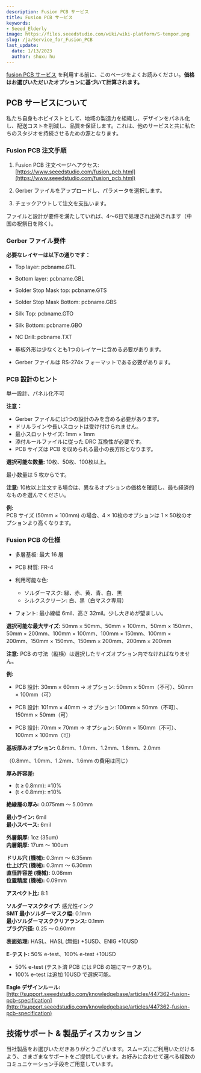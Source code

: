 ```yaml
---
description: Fusion PCB サービス
title: Fusion PCB サービス
keywords:
- Seeed_Elderly
image: https://files.seeedstudio.com/wiki/wiki-platform/S-tempor.png
slug: /ja/Service_for_Fusion_PCB
last_update:
  date: 1/13/2023
  author: shuxu hu
---
```


[fusion PCB サービス](https://www.seeedstudio.com/fusion_pcb.html) を利用する前に、このページをよくお読みください。**価格はお選びいただいたオプションに基づいて計算されます。**

## PCB サービスについて

私たち自身もホビイストとして、地域の製造力を組織し、デザインをパネル化し、配送コストを削減し、品質を保証します。これは、他のサービスと共に私たちのスタジオを持続させるための源となります。

### Fusion PCB 注文手順

1. Fusion PCB 注文ページへアクセス: [https://www.seeedstudio.com/fusion_pcb.html](https://www.seeedstudio.com/fusion_pcb.html)  

2. Gerber ファイルをアップロードし、パラメータを選択します。  

3. チェックアウトして注文を支払います。  

ファイルと設計が要件を満たしていれば、4～6日で処理され出荷されます（中国の祝祭日を除く）。

### Gerber ファイル要件

**必要なレイヤーは以下の通りです：**

- Top layer: pcbname.GTL  
- Bottom layer: pcbname.GBL  
- Solder Stop Mask top: pcbname.GTS  
- Solder Stop Mask Bottom: pcbname.GBS  
- Silk Top: pcbname.GTO  
- Silk Bottom: pcbname.GBO  
- NC Drill: pcbname.TXT  
- 基板外形は少なくとも1つのレイヤーに含める必要があります。  

- Gerber ファイルは RS-274x フォーマットである必要があります。  

### PCB 設計のヒント

単一設計、パネル化不可

**注意：**

- Gerber ファイルには1つの設計のみを含める必要があります。  
- ドリルラインや長いスロットは受け付けられません。  
- 最小スロットサイズ: 1mm × 1mm  
- 添付ルールファイルに従った DRC 互換性が必要です。  
- PCB サイズは PCB を収められる最小の長方形となります。  

**選択可能な数量:** 10枚、50枚、100枚以上。  

最小数量は 5 枚からです。  

**注意:** 10枚以上注文する場合は、異なるオプションの価格を確認し、最も経済的なものを選んでください。  

**例:**  
PCB サイズ (50mm × 100mm) の場合、4 × 10枚のオプションは 1 × 50枚のオプションより高くなります。 

### Fusion PCB の仕様

- 多層基板: 最大 16 層

- PCB 材質: FR-4  

- 利用可能な色:  
  - ソルダーマスク: 緑、赤、黄、青、白、黒
  - シルクスクリーン: 白、黒（白マスク専用）

- フォント: 最小線幅 6mil、高さ 32mil。少し大きめが望ましい。

**選択可能な最大サイズ:** 50mm × 50mm、50mm × 100mm、50mm × 150mm、50mm × 200mm、100mm × 100mm、100mm × 150mm、100mm × 200mm、150mm × 150mm、150mm × 200mm、200mm × 200mm  

**注意:** PCB の寸法（縦横）は選択したサイズオプション内でなければなりません。  

**例:**  

- PCB 設計: 30mm × 60mm → オプション: 50mm × 50mm（不可）、50mm × 100mm（可）  

- PCB 設計: 101mm × 40mm → オプション: 100mm × 50mm（不可）、150mm × 50mm（可）  

- PCB 設計: 70mm × 70mm → オプション: 50mm × 150mm（不可）、100mm × 100mm（可）  

**基板厚みオプション:** 0.8mm、1.0mm、1.2mm、1.6mm、2.0mm  

（0.8mm、1.0mm、1.2mm、1.6mm の費用は同じ）  

**厚み許容差:**  

- (t ≥ 0.8mm): ±10%  
- (t < 0.8mm): ±10%  

**絶縁層の厚み:** 0.075mm ～ 5.00mm  

**最小ライン:** 6mil  
**最小スペース:** 6mil  

**外層銅厚:** 1oz (35um)  
**内層銅厚:** 17um ～ 100um  

**ドリル穴 (機械):** 0.3mm ～ 6.35mm  
**仕上げ穴 (機械):** 0.3mm ～ 6.30mm  
**直径許容差 (機械):** 0.08mm  
**位置精度 (機械):** 0.09mm  

**アスペクト比:** 8:1  

**ソルダーマスクタイプ:** 感光性インク  
**SMT 最小ソルダーマスク幅:** 0.1mm  
**最小ソルダーマスククリアランス:** 0.1mm  
**プラグ穴径:** 0.25 ～ 0.60mm  

**表面処理:** HASL、HASL (無鉛) +5USD、ENIG +10USD  

**E-テスト:** 50% e-test、100% e-test +10USD  

- 50% e-test (テスト済 PCB には PCB の端にマークあり)。  
- 100% e-test は追加 10USD で選択可能。  

**Eagle デザインルール:** [http://support.seeedstudio.com/knowledgebase/articles/447362-fusion-pcb-specification](http://support.seeedstudio.com/knowledgebase/articles/447362-fusion-pcb-specification)

## 技術サポート & 製品ディスカッション

当社製品をお選びいただきありがとうございます。スムーズにご利用いただけるよう、さまざまなサポートをご提供しています。お好みに合わせて選べる複数のコミュニケーション手段をご用意しています。

<div className="button_tech_support_container">
<a href="https://forum.seeedstudio.com/" className="button_forum"></a>
<a href="https://www.seeedstudio.com/contacts" className="button_email"></a>
</div>

<div className="button_tech_support_container">
<a href="https://discord.gg/eWkprNDMU7" className="button_discord"></a>
<a href="https://github.com/Seeed-Studio/wiki-documents/discussions/69" className="button_discussion"></a>
</div>
